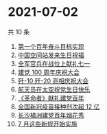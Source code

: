 # 2021-07-02

共 10 条

<!-- BEGIN ZHIHUSEARCH -->
<!-- 最后更新时间 Fri Jul 02 2021 10:25:32 GMT+0800 (China Standard Time) -->
1. [第一个百年奋斗目标实现](https://www.zhihu.com/search?q=百年奋斗目标)
1. [中国空间站发来生日祝福](https://www.zhihu.com/search?q=空间站)
1. [全军官兵在战位上献礼七一](https://www.zhihu.com/search?q=部队官兵)
1. [建党 100 周年庆祝大会](https://www.zhihu.com/search?q=庆祝大会)
1. [歼-10 歼-20 亮相庆祝大会](https://www.zhihu.com/search?q=歼20)
1. [航天员在太空祝党生日快乐](https://www.zhihu.com/search?q=中国空间站)
1. [《革命者》献礼建党百年](https://www.zhihu.com/search?q=革命者)
1. [全国新冠疫苗接种剂次超 12 亿](https://www.zhihu.com/search?q=新冠疫苗接种)
1. [长沙橘洲建党百年烟花秀](https://www.zhihu.com/search?q=长沙烟花秀)
1. [7 月这些新规开始实施](https://www.zhihu.com/search?q=新规)
<!-- END ZHIHUSEARCH -->

